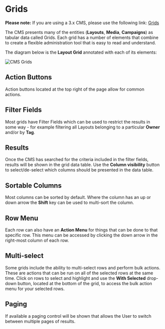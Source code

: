 <!--toc=tour-->

# Grids

**Please note:** If you are using a 3.x CMS, please use the following link: [Grids](tour_grids.html)

The CMS presents many of the entities (**Layouts**, **Media**, **Campaigns**) as tabular data called Grids. Each grid has a number of elements that combine to create a flexible administration tool that is easy to read and understand.

The diagram below is the **Layout Grid** annotated with each of its elements:

![CMS Grids](img/tour_cms_grids.png)



## Action Buttons

Action buttons located at the top right of the page allow for common actions.

## Filter Fields

Most grids have Filter Fields which can be used to restrict the results in some way - for example filtering all Layouts belonging to a particular **Owner** and/or by **Tag**.

## Results

Once the CMS has searched for the criteria included in the filter fields, results will be shown in the grid data table. Use the **Column visibility** button to select/de-select which columns should be presented in the data table. 

## Sortable Columns

Most columns can be sorted by default. Where the column has an up or down arrow the **Shift** key can be used to multi-sort the column.

## Row Menu

Each row can also have an **Action Menu** for things that can be done to that specific row. This menu can be accessed by clicking the down arrow in the right-most column of each row.

## Multi-select

Some grids include the ability to multi-select rows and perform bulk actions. These are actions that can be run on all of the selected rows at the same time. Click on rows to select and highlight and use the **With Selected** drop-down button, located at the bottom of the grid, to access the bulk action menu for your selected rows.

## Paging

If available a paging control will be shown that allows the User to switch between multiple pages of results.
